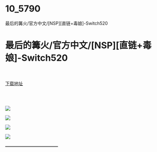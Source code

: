# 10_5790
最后的篝火/官方中文/[NSP][直链+毒娘]-Switch520
# 最后的篝火/官方中文/[NSP][直链+毒娘]-Switch520
 <br/></br>
[下载地址](https://www.switch520.cc/article/5790 "下载地址")
<br/></br>

<p><span><strong> <br></strong></span></p>
<p><img src="https://www.switch520.cc/muke_img/upload_art_editor_20201024-1_b1d5d3e0e56cfe88f6939c1c1610ede1.jpg"></p>
<p><img src="https://www.switch520.cc/muke_img/upload_art_editor_20201024-1_f99221b8d356ac73959404d6188b304a.jpg"></p>
<p><img src="https://www.switch520.cc/muke_img/upload_art_editor_20201024-1_0ac4b303dd6cd52e92ed290a97f6dece.jpg"></p>
<p><img src="https://www.switch520.cc/muke_img/upload_art_editor_20201024-1_92e57d7bf36870633df2ee2f6629deb1.jpg"></p>
<p></p>
<p><span><strong>————————————</strong></span></p>
